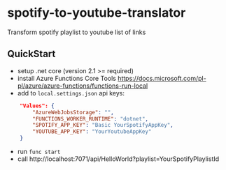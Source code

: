 # spotify-to-youtube-translator

Transform spotify playlist to youtube list of links

## QuickStart

- setup .net core (version 2.1 >= required)
- install Azure Functions Core Tools
  https://docs.microsoft.com/pl-pl/azure/azure-functions/functions-run-local
- add to `local.settings.json` api keys: 

```json
    "Values": {
        "AzureWebJobsStorage": "",
        "FUNCTIONS_WORKER_RUNTIME": "dotnet",
        "SPOTIFY_APP_KEY": "Basic YourSpotifyAppKey",
        "YOUTUBE_APP_KEY": "YourYoutubeAppKey"
    }
```
- run `func start`
- call http://localhost:7071/api/HelloWorld?playlist=YourSpotifyPlaylistId
